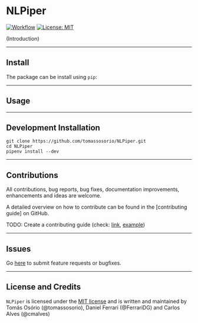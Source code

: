 # NLPiper

[![Workflow](https://github.com/tomassosorio/NLPiper/actions/workflows/ci.yml/badge.svg)](https://github.com/tomassosorio/NLPiper/actions/workflows/ci.yml)
[![License: MIT](https://img.shields.io/badge/License-MIT-yellow.svg)](https://opensource.org/licenses/MIT)

(Introduction)

---
## Install

The package can be install using `pip`:

---

## Usage

---

## Development Installation

```
git clone https://github.com/tomassosorio/NLPiper.git
cd NLPiper
pipenv install --dev
```

---

## Contributions

All contributions, bug reports, bug fixes, documentation improvements,
enhancements and ideas are welcome.

A detailed overview on how to contribute can be found in the
[contributing guide]
on GitHub.

TODO: Create a contributing guide (check: [link](https://docs.github.com/en/github/building-a-strong-community/setting-guidelines-for-repository-contributors), [example](https://github.com/pandera-dev/pandera/blob/master/.github/CONTRIBUTING.md))

---

## Issues

Go [here](https://github.com/tomassosorio/NLPiper/issues) to submit feature
requests or bugfixes.

---

## License and Credits

`NLPiper` is licensed under the [MIT license](LICENSE) and is written and
maintained by Tomás Osório (@tomassosorio), Daniel Ferrari (@FerrariDG) and Carlos Alves (@cmalves)
